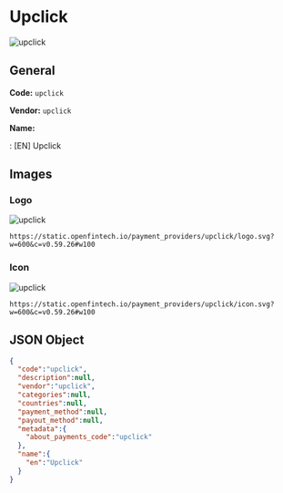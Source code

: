 
# Upclick 
![upclick](https://static.openfintech.io/payment_providers/upclick/logo.svg?w=600&c=v0.59.26#w100)  

## General 
 
**Code:** `upclick`  
 
**Vendor:** `upclick`  
 
**Name:**  
 
:	[EN] Upclick  

## Images 

### Logo 
 
![upclick](https://static.openfintech.io/payment_providers/upclick/logo.svg?w=600&c=v0.59.26#w100)  

```
https://static.openfintech.io/payment_providers/upclick/logo.svg?w=600&c=v0.59.26#w100
```  

### Icon 
 
![upclick](https://static.openfintech.io/payment_providers/upclick/icon.svg?w=600&c=v0.59.26#w100)  

```
https://static.openfintech.io/payment_providers/upclick/icon.svg?w=600&c=v0.59.26#w100
```  

## JSON Object 

```json
{
  "code":"upclick",
  "description":null,
  "vendor":"upclick",
  "categories":null,
  "countries":null,
  "payment_method":null,
  "payout_method":null,
  "metadata":{
    "about_payments_code":"upclick"
  },
  "name":{
    "en":"Upclick"
  }
}
```  
